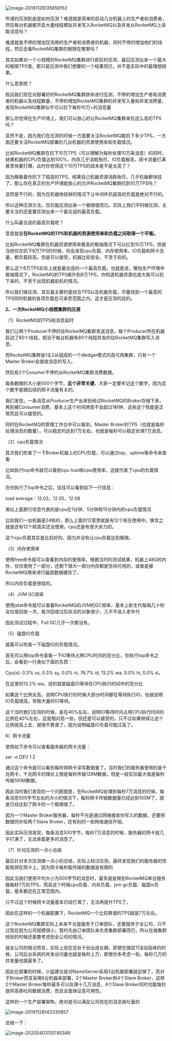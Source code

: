 





![image-20191128135659152](images/image-20191128135659152.png)

所谓的压测到底是如何压测？难道就是简单的启动几台机器上的生产者和消费者，然后每台机器都开启大量线程模拟并发写入RocketMQ以及并发从RocketMQ上读取消息吗？ 

难道就是不停的增加压测用的生产者和消费者的机器，同时不停的增加他们的线程，然后去看RocketMQ集群的极限在哪里吗？

 其实如果对一个小规模的RocketMQ集群进行疯狂的压测，最后压测出来一个最大的极限TPS值，那只是压测中我们想要的一个结果而已，并不是实际中的最理想结果。 

什么意思呢？

假设我们现在对部署好的RocketMQ集群拼命进行压测，不停的增加生产者和消费者的机器以及线程数量，不停的增加RocketMQ集群的并发写入量和并发消费量，发现RocketMQ集群似乎可以抗下每秒10万+的消息量

那么你觉得在生产环境上，我们可以放心的让RocketMQ集群来抗这么高的TPS吗？



显然不是，因为我们在压测的时候一方面要关注RocketMQ能抗下多少TPS，一方面还要关注RocketMQ部署的几台机器的资源使用率和负载情况。

 比如RocketMQ集群在抗下10万TPS（可以理解为每秒处理10万条消息）的同时，结果机器的CPU负载达到100%，内存几乎消耗殆尽，IO负载极高，网卡流量打满甚至快要打爆，此时你觉得这个10万TPS的成本是不是太高了？ 

因为眼看着你抗下了超高的TPS，结果自己机器资源消耗殆尽，几乎机器都快挂了，那么你在真正的生产环境能放心的允许RocketMQ集群抗到10万TPS吗？

 显然是不行的，因为在机器快挂掉的情况下让中间件抗超高的负载是绝对不行的。 

 所以这种压测方法，仅仅能压测出来一个极限值而已。实际上我们平时做压测，主要关注的还是要压测出来一个最合适的最高负载。 

什么叫最合适的最高负载呢？



意思就是**在RocketMQ的TPS和机器的资源使用率和负载之间取得一个平衡。**

比如RocketMQ集群在机器资源使用率极高的极端情况下可以扛到10万TPS，但是当他仅仅抗下8万TPS的时候，你会发现cpu负载、内存使用率、IO负载和网卡流量，都负载较高，但是可以接受，机器比较安全，不至于宕机。



那么这个8万TPS实际上就是最合适的一个最高负载，也就是说，哪怕生产环境中极端情况下，RocketMQ的TPS飙升到8万TPS，你知道机器资源也是大致可以抗下来的，不至于出现机器宕机的情况。



所以我们做压测，其实最主要的是综合TPS以及机器负载，尽量找到一个最高的TPS同时机器的各项负载在可承受范围之内，这才是压测的目的。

 **2、一次RocketMQ小规模集群的压测** 

（1）RocketMQ的TPS和消息延时



我们让两个Producer不停的往RocketMQ集群发送消息，每个Producer所在机器启动了80个线程，相当于每台机器有80个线程并发的往RocketMQ集群写入消息。



而RocketMQ集群是1主2从组成的一个dledger模式的高可用集群，只有一个Master Broker会接收消息的写入。



然后有2个Cosumer不停的从RocketMQ集群消费数据。



每条数据的大小是500个字节，**这个非常关键**，大家一定要牢记这个数字，因为这个数字是跟后续的网卡流量有关的。



我们发现，一条消息从Producer生产出来到经过RocketMQ的Broker存储下来，再到被Consumer消费，基本上这个时间跨度不会超过1秒钟，这些这个性能是正常而且可以接受的。



同时在RocketMQ的管理工作台中可以看到，Master Broker的TPS（也就是每秒处理消息的数量），可以稳定的达到7万左右，也就是每秒可以稳定处理7万消息。

（2）cpu负载情况



其次我们检查了一下Broker机器上的CPU负载，可以通过top、uptime等命令来查看



比如执行top命令就可以看到cpu load和cpu使用率，这就代表了cpu的负载情况。



在你执行了top命令之后，往往可以看到如下一行信息：



load average：12.03，12.05，12.08



类似上面那行信息代表的是cpu在1分钟、5分钟和15分钟内的cpu负载情况



比如我们一台机器是24核的，那么上面的12意思就是有12个核在使用中。换言之就是还有12个核其实还没使用，cpu还是有很大余力的。



这个cpu负载其实是比较好的，因为并没有让cpu负载达到极限。

（3）内存使用率



使用free命令就可以查看到内存的使用率，根据当时的测试结果，机器上48G的内存，仅仅使用了一部分，还剩下很大一部分内存都是空闲可用的，或者是被RocketMQ用来进行磁盘数据缓存了。



所以内存负载是很低的。



（4）JVM GC频率



使用jstat命令就可以查看RocketMQ的JVM的GC频率，基本上新生代每隔几十秒会垃圾回收一次，每次回收过后存活的对象很少，几乎不进入老年代



因此测试过程中，Full GC几乎一次都没有。

（5）磁盘IO负载



接着可以检查一下磁盘IO的负载情况。



首先可以用top命令查看一下IO等待占用CPU时间的百分比，你执行top命令之后，会看到一行类似下面的东西：



Cpu(s): 0.3% us, 0.3% sy, 0.0% ni, 76.7% id, 13.2% wa, 0.0% hi, 0.0% si。



在这里的13.2% wa，说的就是磁盘IO等待在CPU执行时间中的百分比



如果这个比例太高，说明CPU执行的时候大部分时间都在等待执行IO，也就说明IO负载很高，导致大量的IO等待。



这个当时我们压测的时候，是在40%左右，说明IO等待时间占用CPU执行时间的比例在40%左右，这是相对高一些，但还是可以接受的，只不过如果继续让这个比例提高上去，就很不靠谱了，因为说明磁盘IO负载可能过高了。

6）网卡流量



使用如下命令可以查看服务器的网卡流量：



sar -n DEV 1 2



通过这个命令就可以看到每秒钟网卡读写数据量了。当时我们的服务器使用的是千兆网卡，千兆网卡的理论上限是每秒传输128M数据，但是一般实际最大值是每秒传输100M数据。



因此当时我们发现的一个问题就是，在RocketMQ处理到每秒7万消息的时候，每条消息500字节左右的大小的情况下，每秒网卡传输数据量已经达到100M了，就是已经达到了网卡的一个极限值了。



因为一个Master Broker服务器，每秒不光是通过网络接收你写入的数据，还要把数据同步给两个Slave Broker，还有别的一些网络通信开销。



因此实际压测发现，每条消息500字节，每秒7万消息的时候，服务器的网卡就几乎打满了，无法承载更多的消息了。

（7）针对压测的一点小总结



最后针对本次压测做一点小的总结，实际上经过压测，最终发现我们的服务器的性能瓶颈在网卡上，因为网卡每秒能传输的数据是有限的



因此当我们使用平均大小为500字节的消息时，最多就是做到RocketMQ单台服务器每秒7万的TPS，而且这个时候cpu负载、内存负载、jvm gc负载、磁盘io负载，基本都还在正常范围内。



只不过这个时候网卡流量基本已经打满了，无法再提升TPS了。



因此在这样的一个机器配置下，RocketMQ一个比较靠谱的TPS就是7万左右。 

 这个RocketMQ集群实际上未来不光是服务于订单团队，还要服务于全公司，只不过现在因为公司规模很小，暂时先由订单团队来负责集群部署而已，所以在做集群规划的时候还是要考虑到全公司的情况。 



就全公司的情况而言，实际上现在还处于创业成长期，即使在搞双11活动高峰的时候，公司后台系统的并发访问量也就是每秒上万，即使你多考虑一些，每秒几万的并发量也就最多了。



因此在部署的时候，小猛建议是对NameServer采用3台机器部署就足够了，而对于Broker而言采用6台机器来部署，2个Master Broker和4个Slave Broker，这样2个Master Broker每秒最多可以处理十几万消息，4个Slave Broker同时也能每秒提供高吞吐的数据消费，而且全面保证高可用性。



这样的一个生产部署架构，绝对是可以满足公司现在的消息吞吐量的

![image-20191128143330957](images/image-20191128143330957.png)

总结一下：

![image-20200403110745346](images/image-20200403110745346.png)
